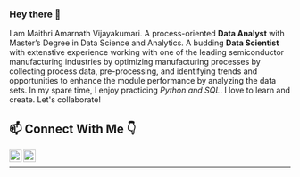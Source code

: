 ### Hey there 👋 

<!-- Text Under Headline -->
I am Maithri Amarnath Vijayakumari. A process-oriented **Data Analyst** with Master’s Degree in Data Science and Analytics. A budding **Data Scientist** with extenstive experience working with one of the leading semiconductor manufacturing industries by optimizing manufacturing processes by collecting process data, pre-processing, and identifying trends and opportunities to enhance the module performance by analyzing the data sets. In my spare time, I enjoy practicing *Python and SQL*. I love to learn and create. Let's collaborate!

## 📫 Connect With Me 👇 

<!-- Linkedin Image -->
<a href="https://www.linkedin.com/in/maithri-amarnath/">
  <img align="left" alt="Maithri Amarnath Vijayakumari | LinkedIN" width="22px" src="https://avatars.githubusercontent.com/u/357098?s=200&v=4" />

</a>
<!-- Kaggle Image -->
<a href="https://www.kaggle.com/maithriamarnath">
  <img align="left" alt="Maithri Amarnath Vijayakumari | Kaggle" width="22px" src="https://avatars.githubusercontent.com/u/1336944?s=200&v=4" />

<br/>

<hr>

<!--
**my3amarnath/my3amarnath** is a ✨ _special_ ✨ repository because its `README.md` (this file) appears on your GitHub profile.

Here are some ideas to get you started:

- 🔭 I’m currently working on ...
- 🌱 I’m currently learning ...
- 👯 I’m looking to collaborate on ...
- 🤔 I’m looking for help with ...
- 💬 Ask me about ...
- 📫 How to reach me: ...
- 😄 Pronouns: ...
- ⚡ Fun fact: ...
-->
